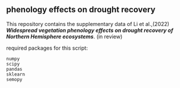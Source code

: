 ## phenology effects on drought recovery

This repository contains the supplementary data of Li et al.,(2022)
_**Widespread vegetation phenology effects on drought recovery of Northern Hemisphere ecosystems**_. (in review)

required packages for this script:
```
numpy
scipy
pandas
sklearn
semopy
```